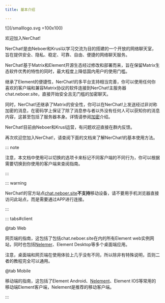 ```yaml
---
title: 基本介绍

---
```


![](/smalllogo.svg =100x100)

欢迎加入NerChat!

NerChat!是由Neboer和Krusl以学习交流为目的搭建的一个开放的网络聊天室，旨在提供安全、隐私、稳定、可靠、自由、便捷的网络聊天服务。

NerChat!基于Matrix和Element开源生态经过修改和部署而来，旨在保留Matrix生态软件优秀的特性的同时，最大程度上降低国内用户的使用门槛。

继承了Element的便捷性，NerChat!的多平台支持相当完善，你可以使用任何你喜欢的客户端和兼容Matrix协议的软件连接到NerChat!主服务器chat.neboer.site，直接开始安全且无门槛的加密聊天。

同时，NerChat!还继承了Matrix的安全性，你可以在NerChat!上发送经过非对称加密的消息，在密码学上保证了除了消息参与者以外没有任何人可以获知你的消息内容，这甚至包括了服务器本身。详情请参阅[加密](encryption/)介绍。

NerChat!目前由Neboer和Krusl运营，有问题欢迎直接在群内反馈。

再次欢迎您加入NerChat!，请查阅下面的文档来了解NerChat!的基本使用方法。

::: note

注意，本文档中使用可以切换的选项卡来标记不同客户端的不同行为，你可以根据需要切换到你使用的客户端来查阅指南。

:::

::: warning

NerChat!的官方站点[chat.neboer.site](https://chat.neboer.site)**不支持**移动设备，请不要用手机浏览器直接访问此站点，而是需要通过APP进行连接。

:::

::: tabs#client

@tab Web

网页端的指南，这包括了包括chat.neboer.site在内的所有Element web实例网站，同时也包括[Nelemer](../client/nelemer)、Element Desktop等多个桌面端应用。

注意，桌面端和网页端在使用体验上几乎没有不同，所以除非有特殊说明，否则二者的教程完全可以通用。

@tab Mobile

移动端的指南，这包括了Element Android、[Nelement](../client/nelement)、Element IOS等常用的移动端Element客户端，Nelement是推荐的移动客户端。

:::